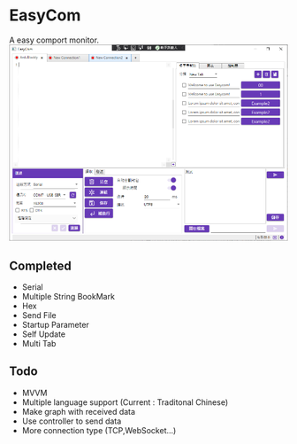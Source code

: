 # EasyCom
A easy comport monitor.
![image](https://github.com/jack96013/EasyCom/blob/master/Picture/main.png)

Completed
------
* Serial
* Multiple String BookMark
* Hex
* Send File
* Startup Parameter
* Self Update
* Multi Tab

Todo
------
* MVVM
* Multiple language support (Current : Traditonal Chinese)
* Make graph with received data
* Use controller to send data
* More connection type (TCP,WebSocket...)
